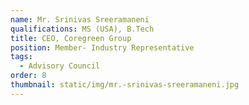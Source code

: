 ```yaml
---
name: Mr. Srinivas Sreeramaneni
qualifications: MS (USA), B.Tech
title: CEO, Coregreen Group
position: Member- Industry Representative
tags:
  - Advisory Council
order: 8
thumbnail: static/img/mr.-srinivas-sreeramaneni.jpg
---
```

